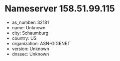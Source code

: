 # Nameserver 158.51.99.115

* as_number: 32181
* name: Unknown
* city: Schaumburg
* country: US
* organization: ASN-GIGENET
* version: Unknown
* dnssec: Unknown
